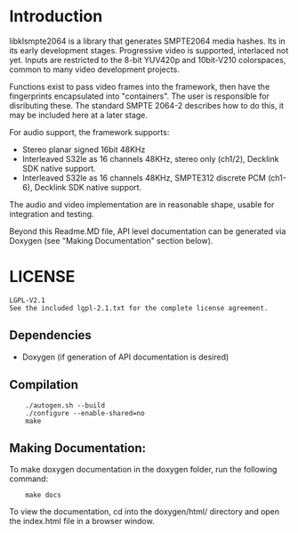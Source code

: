 # Introduction

libklsmpte2064 is a library that generates SMPTE2064 media hashes.
Its in its early development stages. Progressive video is supported, interlaced not yet.
Inputs are restricted to the 8-bit YUV420p and 10bit-V210 colorspaces, common to
many video development projects.

Functions exist to pass video frames into the framework, then have the fingerprints
encapsulated into "containers". The user is responsible for disributing these.
The standard SMPTE 2064-2 describes how to do this, it may be included here at
a later stage.

For audio support, the framework supports:
* Stereo planar signed 16bit 48KHz
* Interleaved S32le as 16 channels 48KHz, stereo only (ch1/2), Decklink SDK native support.
* Interleaved S32le as 16 channels 48KHz, SMPTE312 discrete PCM (ch1-6), Decklink SDK native support.

The audio and video implementation are in reasonable shape, usable for integration and testing.

Beyond this Readme.MD file, API level documentation can be generated via
Doxygen (see "Making Documentation" section below).

# LICENSE

	LGPL-V2.1
	See the included lgpl-2.1.txt for the complete license agreement.

## Dependencies
* Doxygen (if generation of API documentation is desired)

## Compilation

        ./autogen.sh --build
        ./configure --enable-shared=no
        make

## Making Documentation:
To make doxygen documentation in the doxygen folder, run the following command:

        make docs

To view the documentation, cd into the doxygen/html/ directory and open the index.html file in a browser window.

